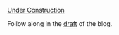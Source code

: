 [Under Construction](http://textfiles.com/underconstruction/)

Follow along in the [draft](https://github.com/gameontext/gameontext.github.io/blob/master/_drafts/sample-scala-room.md) of the blog.

